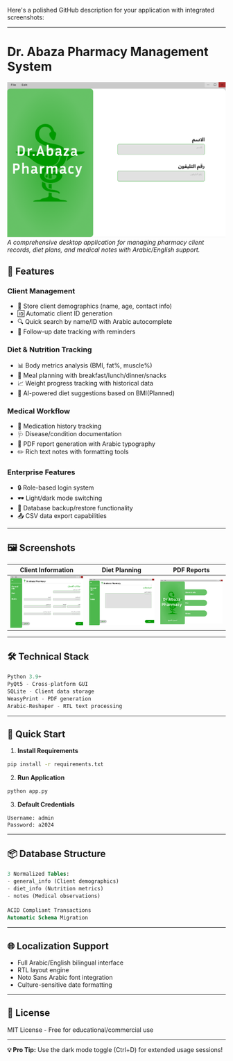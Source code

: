 Here's a polished GitHub description for your application with integrated screenshots:

---

# Dr. Abaza Pharmacy Management System

![App Interface](Desktop-4.png)
*A comprehensive desktop application for managing pharmacy client records, diet plans, and medical notes with Arabic/English support.*

## 🌟 Features

### **Client Management**
- 📝 Store client demographics (name, age, contact info)
- 🆔 Automatic client ID generation
- 🔍 Quick search by name/ID with Arabic autocomplete
- 📅 Follow-up date tracking with reminders

### **Diet & Nutrition Tracking**
- 📊 Body metrics analysis (BMI, fat%, muscle%)
- 🥗 Meal planning with breakfast/lunch/dinner/snacks
- 📈 Weight progress tracking with historical data
- 🧠 AI-powered diet suggestions based on BMI(Planned)

### **Medical Workflow**
- 💊 Medication history tracking
- 🩺 Disease/condition documentation
- 📑 PDF report generation with Arabic typography
- ✏️ Rich text notes with formatting tools

### **Enterprise Features**
- 🔒 Role-based login system
- 🕶️ Light/dark mode switching
- 💾 Database backup/restore functionality
- 📤 CSV data export capabilities

---

## 🖼️ Screenshots

| Client Information | Diet Planning | PDF Reports |
|--------------------|---------------|-------------|
| ![General Info](Desktop-1.png) | ![Diet Interface](Desktop-5.png) | ![PDF Report](Desktop-6.png) |

---

## 🛠️ Technical Stack

```python
Python 3.9+
PyQt5 - Cross-platform GUI
SQLite - Client data storage
WeasyPrint - PDF generation
Arabic-Reshaper - RTL text processing
```

---

## 🚀 Quick Start

1. **Install Requirements**
```bash
pip install -r requirements.txt
```

2. **Run Application**
```bash
python app.py
```

3. **Default Credentials**
```
Username: admin
Password: a2024
```

---

## 📦 Database Structure
```sql
3 Normalized Tables:
- general_info (Client demographics)
- diet_info (Nutrition metrics)
- notes (Medical observations)

ACID Compliant Transactions
Automatic Schema Migration
```

---

## 🌐 Localization Support
- Full Arabic/English bilingual interface
- RTL layout engine
- Noto Sans Arabic font integration
- Culture-sensitive date formatting

---

## 📄 License
MIT License - Free for educational/commercial use

---

**💡 Pro Tip:** Use the dark mode toggle (Ctrl+D) for extended usage sessions!
